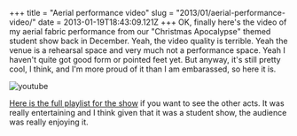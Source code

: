 +++
title = "Aerial performance video"
slug = "2013/01/aerial-performance-video/"
date = 2013-01-19T18:43:09.121Z
+++
OK, finally here's the video of my aerial fabric performance from our "Christmas Apocalypse" themed student show back in December. Yeah, the video quality is terrible. Yeah the venue is a rehearsal space and very much not a performance space. Yeah I haven't quite got good form or pointed feet yet. But anyway, it's still pretty cool, I think, and I'm more proud of it than I am embarassed, so here it is.

![youtube](https://www.youtube.com/embed/L8wT_uDPyHo?list=PLstaMPf4_9pFv2q_t6DzKk381grwdVxpQ)

[Here is the full playlist for the show](https://www.youtube.com/playlist?list=PLstaMPf4_9pFv2q_t6DzKk381grwdVxpQ) if you want to see the other acts. It was really entertaining and I think given that it was a student show, the audience was really enjoying it.
